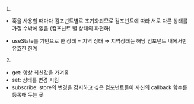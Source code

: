 1.

- 훅을 사용할 때마다 컴포넌트별로 초기화되므로 컴포넌트에 따라 서로 다른 상태를 가질 수밖에 없음 (컴포넌트 별 상태의 파편화)

- useState를 기반으로 한 상태 = 지역 상태 ⇒ 지역상태는 해당 컴포넌트 내에서만 유효한 한계

2.

- get: 항상 최신값을 가져옴
- set: 상태를 변경 시킴
- subscribe: store의 변경을 감지하고 싶은 컴포넌트들이 자신의 callback 함수를 등록해 두는 곳
